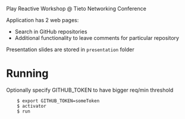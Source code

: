Play Reactive Workshop @ Tieto Networking Conference

Application has 2 web pages:

* Search in GitHub repositories
* Additional functionality to leave comments for particular repository

Presentation slides are stored in `presentation` folder

# Running

Optionally specify GITHUB_TOKEN to have bigger req/min threshold

```
    $ export GITHUB_TOKEN=someToken 
    $ activator
    $ run
```

